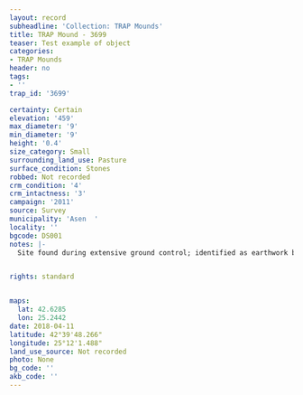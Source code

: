 ```yaml
---
layout: record
subheadline: 'Collection: TRAP Mounds'
title: TRAP Mound - 3699
teaser: Test example of object
categories:
- TRAP Mounds
header: no
tags:
- ''
trap_id: '3699'

certainty: Certain
elevation: '459'
max_diameter: '9'
min_diameter: '9'
height: '0.4'
size_category: Small
surrounding_land_use: Pasture
surface_condition: Stones
robbed: Not recorded
crm_condition: '4'
crm_intactness: '3'
campaign: '2011'
source: Survey
municipality: 'Asen  '
locality: ''
bgcode: DS001
notes: |-
  Site found during extensive ground control; identified as earthwork but not fully registered.


rights: standard


maps:
  lat: 42.6285
  lon: 25.2442
date: 2018-04-11
latitude: 42°39'48.266"
longitude: 25°12'1.488"
land_use_source: Not recorded
photo: None
bg_code: ''
akb_code: ''
---
```

